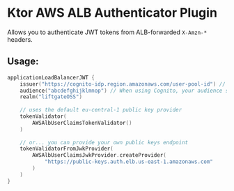 # Ktor AWS ALB Authenticator Plugin
Allows you to authenticate JWT tokens from ALB-forwarded `X-Amzn-*` headers.

## Usage:
```kotlin
applicationLoadBalancerJWT {
    issuer("https://cognito-idp.region.amazonaws.com/user-pool-id") // When using Cognito, the issue should be your user pool URL
    audience("abcdefghijklmnop") // When using Cognito, your audience should be your Cognito client ID
    realm("liftgateOSS")
    
    // uses the default eu-central-1 public key provider
    tokenValidator(
        AWSAlbUserClaimsTokenValidator()
    )
    
    // or... you can provide your own public keys endpoint
    tokenValidatorFromJwkProvider(
        AWSAlbUserClaimsJwkProvider.createProvider(
            "https://public-keys.auth.elb.us-east-1.amazonaws.com"
        )
    )
}
```
